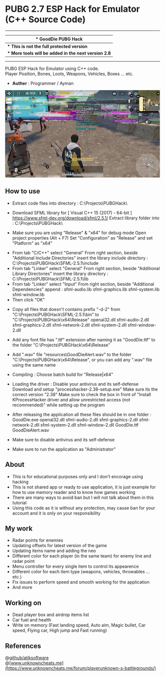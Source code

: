 # PUBG 2.7 ESP Hack for Emulator (C++ Source Code)

---
|**\* GoodDie PUBG Hack**|
| --- |
|**\* This is not the full protected version**|
|**\* More tools will be added in the next version 2.8**|
---

PUBG ESP Hack for Emulator using C++ code.\
Player Position, Bones, Loots, Weapons, Vehicles, Boxes ... etc.

* **Auther** : Programmer / Ayman

[![PUBG 2.7 Hack : PUBG Cororna Hack ببجي كورونا هاك](./resources/thumbnail.jpg)](./resources/thumbnail.jpg "PUBG 2.7 Hack : GoodDie PUBG Hack جود ضاي ببجي هاك")

## How to use
* Extract code files into directory :
C:\Projects\PUBGHack\

* Download SFML library for [ Visual C++ 15 (2017) - 64-bit ]
https://www.sfml-dev.org/download/sfml/2.5.1/
Extract library folder into :
C:\Projects\PUBGHack\

* Make sure you are using "Release" & "x64" for debug mode
Open project properties (Alt + F7)
Set "Configuration" as "Release" and set "Platform" as "x64"
 - From tab "C/C++" select "General"
From right section, beside "Additional Include Directories" insert the library include directory :
C:\Projects\PUBGHack\SFML-2.5.1\include
 - From tab "Linker" select "General"
From right section, beside "Additional Library Directories" insert the library directory :
C:\Projects\PUBGHack\SFML-2.5.1\lib
 - From tab "Linker" select "Input"
From right section, beside "Additional Dependencies" append :
sfml-audio.lib
sfml-graphics.lib
sfml-system.lib
sfml-window.lib
 - Then click "OK"

* Copy all files that doesn't contains prefix "-d-2" from "C:\Projects\PUBGHack\SFML-2.5.1\bin\" to "C:\Projects\PUBGHack\x64\Release\"
openal32.dll
sfml-audio-2.dll
sfml-graphics-2.dll
sfml-network-2.dll
sfml-system-2.dll
sfml-window-2.dll

* Add any font file has ".ttf" extension after naming it as "GoodDie.ttf" to the folder "C:\Projects\PUBGHack\x64\Release\"

* Add ".wav" file "resources\GoodDieAlert.wav" to the folder "C:\Projects\PUBGHack\x64\Release\", or you can add any ".wav" file using the same name

* Compiling :
Choose batch build for "Release|x64"

* Loading the driver :
Disable your antivirus and its self-defense
Download and setup "processhacker-2.38-setup.exe"
Make sure its the correct version "2.38"
Make sure to check the box in front of "Install KProcessHacker driver and allow unrestricted access (not recommended)" while setting up the program

* After releasing the application all these files should be in one folder :
GoodDie.exe
openal32.dll
sfml-audio-2.dll
sfml-graphics-2.dll
sfml-network-2.dll
sfml-system-2.dll
sfml-window-2.dll
GoodDie.ttf
GoodDieAlert.wav

* Make sure to disable antivirus and its self-defense
* Make sure to run the application as "Administrator"

## About
* This is for educational purposes only and I don't encorage using hacking
* This is not shared app or ready to use application, it is just example for how to use memory reader and to know how games working
* There are many ways to avoid ban but I will not talk about them in this tutorial
* Using this code as it is without any protection, may cause ban for your account and it is only on your responsibility

## My work
* Radar points for enemies
* Updating offsets for latest version of the game
* Updating items name and adding the neo
* Different color for each player (in the same team) for enemy line and radar point
* Menu controller for every single item to control its appearence
* Different color for each item type (weapons, vehicles, throwables ... etc.)
* Fix issues to perform speed and smooth working for the application
* And more

## Working on
* Dead player box and airdrop items list
* Car fuel and health
* Write on memory (Fast landing speed, Auto aim, Magic bullet, Car speed, Flying car, High jump and Fast running)

## References
@[github/atiksoftware](https://github.com/atiksoftware/pubg_mobile_memory_hacking_examples)\
@[www.unknowncheats.me](https://www.unknowncheats.me/forum/playerunknown-s-battlegrounds/)
